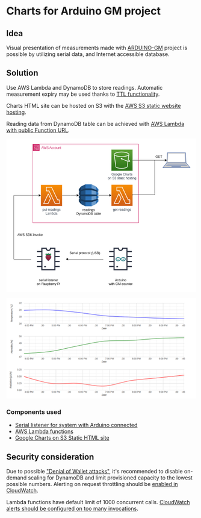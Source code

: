 # Charts for Arduino GM project

## Idea

Visual presentation of measurements made with [ARDUINO-GM](https://github.com/malipek/arduino-gm/blob/master/README.md) project is possible by utilizing serial data, and Internet accessible database.

## Solution

Use AWS Lambda and DynamoDB to store readings. Automatic measurement expiry may be used thanks to [TTL functionality](https://docs.aws.amazon.com/amazondynamodb/latest/developerguide/TTL.html).

Charts HTML site can be hosted on S3 with the [AWS S3 static website hosting](https://docs.aws.amazon.com/AmazonS3/latest/userguide/WebsiteHosting.html).

Reading data from DynamoDB table can be achieved with [AWS Lambda with public Function URL](https://docs.aws.amazon.com/lambda/latest/dg/lambda-urls.html).

![Draw.io schema of the infrastructure for Charts](https://github.com/malipek/arduino-gm/blob/master/media/drawio-arduino-gm.png?raw=true)

![Screenshot of website with charts for measurements](https://github.com/malipek/arduino-gm/blob/master/media/google_chart_screenshoot.png?raw=true)

### Components used

* [Serial listener for system with Arduino connected](https://github.com/malipek/arduino-gm/tree/master/SERIAL-LISTENER)
* [AWS Lambda functions](https://github.com/malipek/arduino-gm/tree/master/AWS-LAMBDA)
* [Google Charts on S3 Static HTML site](https://github.com/malipek/arduino-gm/tree/master/S3)

## Security consideration

Due to possible ["Denial of Wallet attacks"](https://www.sciencedirect.com/science/article/pii/S221421262100079X), it's recommended to disable on-demand scaling for DynamoDB and limit provisioned capacity to the lowest possible numbers. Alerting on request throttling should be [enabled in CloudWatch](https://docs.aws.amazon.com/amazondynamodb/latest/developerguide/creating-alarms.html).

Lambda functions have default limit of 1000 concurrent calls. [CloudWatch alerts should be configured on too many invocations](https://docs.aws.amazon.com/lambda/latest/operatorguide/important-metrics.html).

